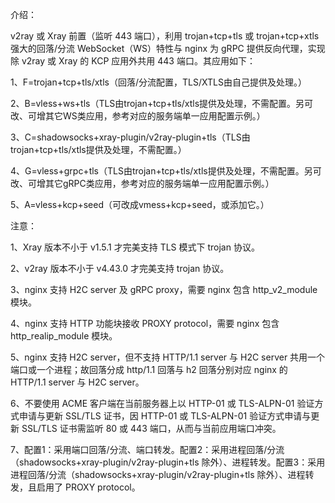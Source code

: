 介绍：

v2ray 或 Xray 前置（监听 443 端口），利用 trojan+tcp+tls 或 trojan+tcp+xtls 强大的回落/分流 WebSocket（WS）特性与 nginx 为 gRPC 提供反向代理，实现除 v2ray 或 Xray 的 KCP 应用外共用 443 端口。其应用如下：

1、F=trojan+tcp+tls/xtls（回落/分流配置，TLS/XTLS由自己提供及处理。）

2、B=vless+ws+tls（TLS由trojan+tcp+tls/xtls提供及处理，不需配置。另可改、可增其它WS类应用，参考对应的服务端单一应用配置示例。）

3、C=shadowsocks+xray-plugin/v2ray-plugin+tls（TLS由trojan+tcp+tls/xtls提供及处理，不需配置。）

4、G=vless+grpc+tls（TLS由trojan+tcp+tls/xtls提供及处理，不需配置。另可改、可增其它gRPC类应用，参考对应的服务端单一应用配置示例。）

5、A=vless+kcp+seed（可改成vmess+kcp+seed，或添加它。）

注意：

1、Xray 版本不小于 v1.5.1 才完美支持 TLS 模式下 trojan 协议。

2、v2ray 版本不小于 v4.43.0 才完美支持 trojan 协议。

3、nginx 支持 H2C server 及 gRPC proxy，需要 nginx 包含 http_v2_module 模块。

4、nginx 支持 HTTP 功能块接收 PROXY protocol，需要 nginx 包含 http_realip_module 模块。

5、nginx 支持 H2C server，但不支持 HTTP/1.1 server 与 H2C server 共用一个端口或一个进程；故回落分成 http/1.1 回落与 h2 回落分别对应 nginx 的 HTTP/1.1 server 与 H2C server。

6、不要使用 ACME 客户端在当前服务器上以 HTTP-01 或 TLS-ALPN-01 验证方式申请与更新 SSL/TLS 证书，因 HTTP-01 或 TLS-ALPN-01 验证方式申请与更新 SSL/TLS 证书需监听 80 或 443 端口，从而与当前应用端口冲突。

7、配置1：采用端口回落/分流、端口转发。配置2：采用进程回落/分流（shadowsocks+xray-plugin/v2ray-plugin+tls 除外）、进程转发。配置3：采用进程回落/分流（shadowsocks+xray-plugin/v2ray-plugin+tls 除外）、进程转发，且启用了 PROXY protocol。
